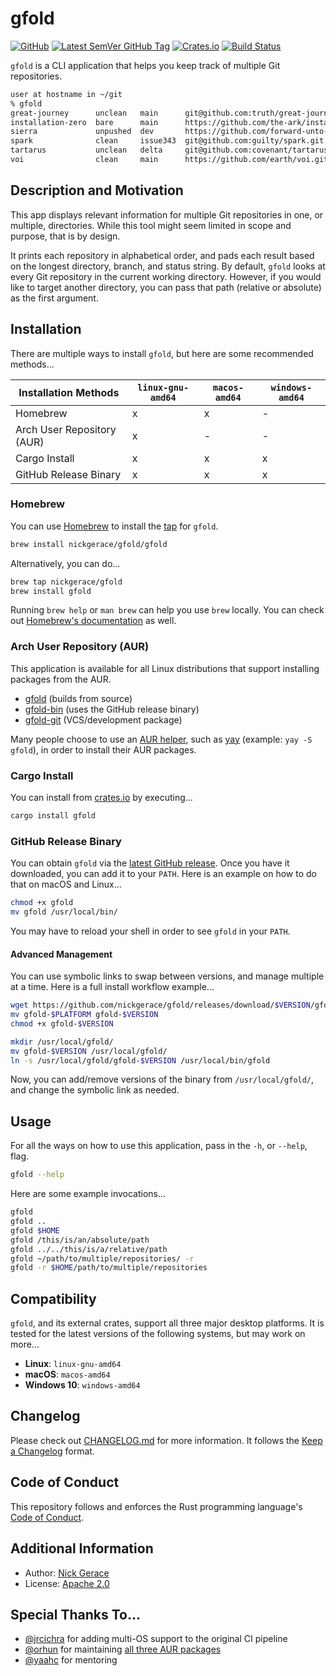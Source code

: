 # gfold

[![GitHub](https://img.shields.io/github/license/nickgerace/gfold?style=flat-square)](./LICENSE)
[![Latest SemVer GitHub Tag](https://img.shields.io/github/v/tag/nickgerace/gfold?label=version&style=flat-square)](https://github.com/nickgerace/gfold/releases/latest)
[![Crates.io](https://img.shields.io/crates/v/gfold?style=flat-square)](https://crates.io/crates/gfold)
[![Build Status](https://img.shields.io/github/workflow/status/nickgerace/gfold/merge/main?style=flat-square)](https://github.com/nickgerace/gfold/actions?query=workflow%3Amerge+branch%3Amain)

`gfold` is a CLI application that helps you keep track of multiple Git repositories.

```bash
user at hostname in ~/git
% gfold
great-journey      unclean   main      git@github.com:truth/great-journey.git
installation-zero  bare      main      https://github.com/the-ark/installation-zero.git
sierra             unpushed  dev       https://github.com/forward-unto-dawn/sierra.git
spark              clean     issue343  git@github.com:guilty/spark.git
tartarus           unclean   delta     git@github.com:covenant/tartarus.git
voi                clean     main      https://github.com/earth/voi.git
```

## Description and Motivation

This app displays relevant information for multiple Git repositories in one, or multiple, directories.
While this tool might seem limited in scope and purpose, that is by design.

It prints each repository in alphabetical order, and pads each result based on the longest directory, branch, and status string.
By default, `gfold` looks at every Git repository in the current working directory.
However, if you would like to target another directory, you can pass that path (relative or absolute) as the first argument.

## Installation

There are multiple ways to install `gfold`, but here are some recommended methods...

Installation Methods | `linux-gnu-amd64` | `macos-amd64` | `windows-amd64`
--- | --- | --- | --
Homebrew | x | x | -
Arch User Repository (AUR) | x | - | -
Cargo Install | x | x | x
GitHub Release Binary | x | x | x

### Homebrew

You can use [Homebrew](https://brew.sh) to install the [tap](https://github.com/nickgerace/homebrew-gfold) for `gfold`.

```bash
brew install nickgerace/gfold/gfold
```

Alternatively, you can do...

```bash
brew tap nickgerace/gfold
brew install gfold
```

Running `brew help` or `man brew` can help you use `brew` locally.
You can check out [Homebrew's documentation](https://docs.brew.sh) as well.

### Arch User Repository (AUR)

This application is available for all Linux distributions that support installing packages from the AUR.

- [gfold](https://aur.archlinux.org/packages/gfold/) (builds from source)
- [gfold-bin](https://aur.archlinux.org/packages/gfold-bin/) (uses the GitHub release binary)
- [gfold-git](https://aur.archlinux.org/packages/gfold-git/) (VCS/development package)

Many people choose to use an [AUR helper](https://wiki.archlinux.org/index.php/AUR_helpers), such as [yay](https://github.com/Jguer/yay) (example: `yay -S gfold`), in order to install their AUR packages.

### Cargo Install

You can install from [crates.io](https://crates.io/crates/gfold) by executing...

```bash
cargo install gfold
```

### GitHub Release Binary

You can obtain `gfold` via the [latest GitHub release](https://github.com/nickgerace/gfold/releases/latest).
Once you have it downloaded, you can add it to your `PATH`.
Here is an example on how to do that on macOS and Linux...

```bash
chmod +x gfold
mv gfold /usr/local/bin/
```

You may have to reload your shell in order to see `gfold` in your `PATH`.

#### Advanced Management

You can use symbolic links to swap between versions, and manage multiple at a time.
Here is a full install workflow example...

```bash
wget https://github.com/nickgerace/gfold/releases/download/$VERSION/gfold-$PLATFORM
mv gfold-$PLATFORM gfold-$VERSION
chmod +x gfold-$VERSION

mkdir /usr/local/gfold/
mv gfold-$VERSION /usr/local/gfold/
ln -s /usr/local/gfold/gfold-$VERSION /usr/local/bin/gfold
```

Now, you can add/remove versions of the binary from `/usr/local/gfold/`, and change the symbolic link as needed.

## Usage

For all the ways on how to use this application, pass in the `-h`, or `--help`, flag.

```bash
gfold --help
```

Here are some example invocations...

```bash
gfold
gfold ..
gfold $HOME
gfold /this/is/an/absolute/path
gfold ../../this/is/a/relative/path
gfold ~/path/to/multiple/repositories/ -r
gfold -r $HOME/path/to/multiple/repositories
```

## Compatibility

`gfold`, and its external crates, support all three major desktop platforms.
It is tested for the latest versions of the following systems, but may work on more...

- **Linux**: `linux-gnu-amd64`
- **macOS**: `macos-amd64`
- **Windows 10**: `windows-amd64`

## Changelog

Please check out [CHANGELOG.md](./CHANGELOG.md) for more information.
It follows the [Keep a Changelog](https://keepachangelog.com/) format.

## Code of Conduct

This repository follows and enforces the Rust programming language's [Code of Conduct](https://www.rust-lang.org/policies/code-of-conduct).

## Additional Information

- Author: [Nick Gerace](https://nickgerace.dev)
- License: [Apache 2.0](./LICENSE)

## Special Thanks To...

- [@jrcichra](https://github.com/jrcichra) for adding multi-OS support to the original CI pipeline
- [@orhun](https://github.com/orhun) for maintaining [all three AUR packages](https://github.com/orhun/PKGBUILDs)
- [@yaahc](https://github.com/yaahc) for mentoring

